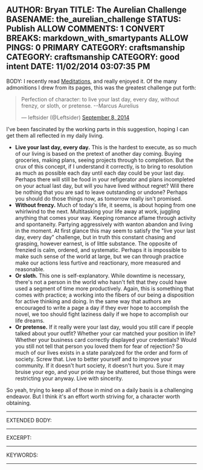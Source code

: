 AUTHOR: Bryan
TITLE: The Aurelian Challenge
BASENAME: the_aurelian_challenge
STATUS: Publish
ALLOW COMMENTS: 1
CONVERT BREAKS: markdown_with_smartypants
ALLOW PINGS: 0
PRIMARY CATEGORY: craftsmanship
CATEGORY: craftsmanship
CATEGORY: good intent
DATE: 11/02/2014 03:07:35 PM
-----
BODY:
I recently read [Meditations](http://www.amazon.com/Meditations-New-Translation-Modern-Library-ebook/dp/B000FC1JAI), and really enjoyed it. Of the many admonitions I drew from its pages, this was the greatest challenge put forth:

<blockquote class="twitter-tweet" lang="en"><p>Perfection of character: to live your last day, every day, without frenzy, or sloth, or pretense. --Marcus Aurelius</p>&mdash; leftsider (@Leftsider) <a href="https://twitter.com/Leftsider/status/508811768714760192">September 8, 2014</a></blockquote>
<script async src="//platform.twitter.com/widgets.js" charset="utf-8"></script>

I've been fascinated by the working parts in this suggestion, hoping I can get them all reflected in my daily living.

* **Live your last day, every day.** This is the hardest to execute, as so much of our living is based on the pretext of another day coming. Buying groceries, making plans, seeing projects through to completion. But the crux of this concept, if I understand it correctly, is to bring to resolution as much as possible each day until each day could be your last day. Perhaps there will still be food in your refigerator and plans incompleted on your actual last day, but will you have lived without regret? Will there be nothing that you are sad to leave outstanding or undone? Perhaps you should do those things now, as tomorrow really isn't promised. 
* **Without frenzy.** Much of today's life, it seems, is about hoping from one whirlwind to the next. Multitasking your life away at work, juggling anything that comes your way. Keeping romance aflame through activity and spontaneity. Partying aggressively with wanton abandon and living in the moment. At first glance this may seem to satisfy the "live your last day, every day" challenge, but in truth this constant chasing and grasping, however earnest, is of little substance. The opposite of frenzied is calm, ordered, and systematic. Perhaps it is impossible to make such sense of the world at large, but we can through practice make our actions less furtive and reactionary, more measured and reasonable.
* **Or sloth.** This one is self-explanatory. While downtime is necessary, there's not a person in the world who hasn't felt that they could have used a segment of time more productively. Again, this is something that comes with practice; a working into the fibers of our being a disposition for active thinking and doing. In the same way that authors are encouraged to write a page a day if they ever hope to accomplish the novel, we too should fight laziness daily if we hope to accomplish our life dreams. 
* **Or pretense.** If it really were your last day, would you still care if people talked about your outfit? Whether your car matched your position in life? Whether your business card correctly displayed your credentials? Would you still not tell that person you loved them for fear of rejection? So much of our lives exists in a state paralyzed for the order and form of society. Screw that. Live to better yourself and to improve your community. If it doesn't hurt society, it doesn't hurt you. Sure it may bruise your ego, and your pride may be shattered, but those things were restricting your anyway. Live with sincerity.

So yeah, trying to keep all of those in mind on a daily basis is a challenging endeavor. But I think it's an effort worth striving for, a character worth obtaining. 


-----
EXTENDED BODY:

-----
EXCERPT:

-----
KEYWORDS:

-----


